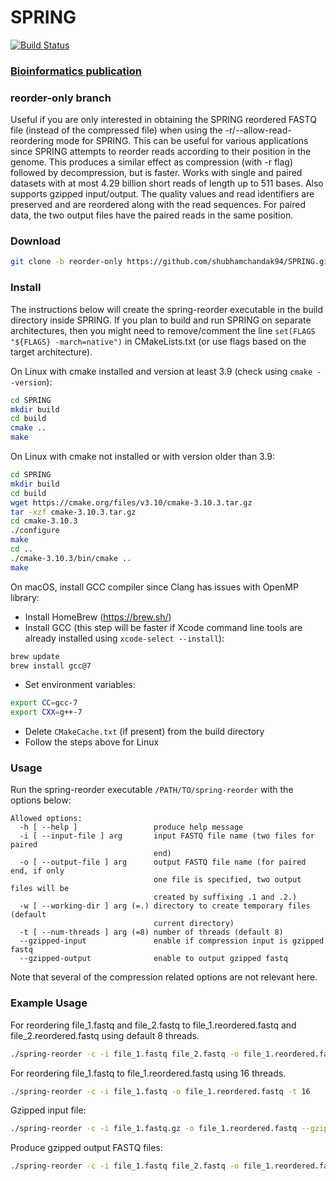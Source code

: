 # SPRING

[![Build Status](https://travis-ci.org/shubhamchandak94/Spring.svg?branch=reorder-only)](https://travis-ci.org/shubhamchandak94/Spring)
### [Bioinformatics publication](https://academic.oup.com/bioinformatics/advance-article/doi/10.1093/bioinformatics/bty1015/5232998?guestAccessKey=266a1378-4684-4f04-bb99-6febdf9d1fb9)

### reorder-only branch
Useful if you are only interested in obtaining the SPRING reordered FASTQ file (instead of the compressed file) when using the -r/--allow-read-reordering mode for SPRING. This can be useful for various applications since SPRING attempts to reorder reads according to their position in the genome. This produces a similar effect as compression (with -r flag) followed by decompression, but is faster. Works with single and paired datasets with at most 4.29 billion short reads of length up to 511 bases. Also supports gzipped input/output. The quality values and read identifiers are preserved and are reordered along with the read sequences. For paired data, the two output files have the paired reads in the same position.

### Download
```bash
git clone -b reorder-only https://github.com/shubhamchandak94/SPRING.git
```

### Install
The instructions below will create the spring-reorder executable in the build directory inside SPRING. If you plan to build and run SPRING on separate architectures, then you might need to remove/comment the line ```set(FLAGS "${FLAGS} -march=native")``` in CMakeLists.txt (or use flags based on the target architecture).

On Linux with cmake installed and version at least 3.9 (check using ```cmake --version```):
```bash
cd SPRING
mkdir build
cd build
cmake ..
make
```

On Linux with cmake not installed or with version older than 3.9:
```bash
cd SPRING
mkdir build
cd build
wget https://cmake.org/files/v3.10/cmake-3.10.3.tar.gz
tar -xzf cmake-3.10.3.tar.gz
cd cmake-3.10.3
./configure
make
cd ..
./cmake-3.10.3/bin/cmake ..
make
```

On macOS, install GCC compiler since Clang has issues with OpenMP library:
- Install HomeBrew (https://brew.sh/)
- Install GCC (this step will be faster if Xcode command line tools are already installed using ```xcode-select --install```):
```bash
brew update
brew install gcc@7
```
- Set environment variables:
```bash
export CC=gcc-7
export CXX=g++-7
```
- Delete ```CMakeCache.txt``` (if present) from the build directory
- Follow the steps above for Linux

### Usage
Run the spring-reorder executable ```/PATH/TO/spring-reorder``` with the options below:
```
Allowed options:
  -h [ --help ]                 produce help message
  -i [ --input-file ] arg       input FASTQ file name (two files for paired
                                end)
  -o [ --output-file ] arg      output FASTQ file name (for paired end, if only
                                one file is specified, two output files will be
                                created by suffixing .1 and .2.)
  -w [ --working-dir ] arg (=.) directory to create temporary files (default
                                current directory)
  -t [ --num-threads ] arg (=8) number of threads (default 8)
  --gzipped-input               enable if compression input is gzipped fastq
  --gzipped-output              enable to output gzipped fastq
```
Note that several of the compression related options are not relevant here.

### Example Usage
For reordering file_1.fastq and file_2.fastq to file_1.reordered.fastq and file_2.reordered.fastq using default 8 threads.
```bash
./spring-reorder -c -i file_1.fastq file_2.fastq -o file_1.reordered.fastq file_2.reordered.fastq
```

For reordering file_1.fastq to file_1.reordered.fastq using 16 threads.
```bash
./spring-reorder -c -i file_1.fastq -o file_1.reordered.fastq -t 16
```

Gzipped input file:
```bash
./spring-reorder -c -i file_1.fastq.gz -o file_1.reordered.fastq --gzipped-input
```

Produce gzipped output FASTQ files:
```bash
./spring-reorder -c -i file_1.fastq file_2.fastq -o file_1.reordered.fastq.gz file_2.reordered.fastq.gz --gzipped-output
```
